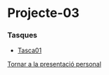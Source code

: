 # Projecte-03

### Tasques
- [Tasca01](Tasca01/README.md)

[Tornar a la presentació personal](https://github.com/ArnauDominguez/ArnauDominguez)
